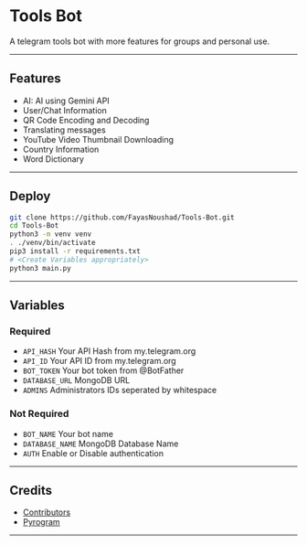 # Tools Bot
A telegram tools bot with more features for groups and personal use.

---

## Features

- AI: AI using Gemini API
- User/Chat Information
- QR Code Encoding and Decoding
- Translating messages
- YouTube Video Thumbnail Downloading
- Country Information
- Word Dictionary

---

## Deploy

```sh
git clone https://github.com/FayasNoushad/Tools-Bot.git
cd Tools-Bot
python3 -m venv venv
. ./venv/bin/activate
pip3 install -r requirements.txt
# <Create Variables appropriately>
python3 main.py
```

---

## Variables

### Required

- `API_HASH` Your API Hash from my.telegram.org
- `API_ID` Your API ID from my.telegram.org
- `BOT_TOKEN` Your bot token from @BotFather
- `DATABASE_URL` MongoDB URL
- `ADMINS` Administrators IDs seperated by whitespace

### Not Required

- `BOT_NAME` Your bot name
- `DATABASE_NAME` MongoDB Database Name
- `AUTH` Enable or Disable authentication

---

## Credits

- [Contributors](https://github.com/FayasNoushad/Gemini-Bot/graphs/contributors)
- [Pyrogram](https://github.com/pyrogram/pyrogram)

---

